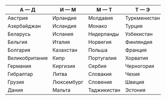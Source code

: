 А — Д | И — М | М — Т | Т — Э
 ----- | ----- | ----- | -----
 Австрия | Ирландия | Молдавия | Туркменистан
 Азербайджан | Исландия | Монако | Турция
 Беларусь | Испания | Нидерланды | Узбекистан
 Бельгия | Италия | Норвегия | Финляндия
 Болгария | Казахстан | Польша | Франция
 Великобритания | Кипр | Португалия | Хорватия
 Германия | Киргизия | Сербия | Черногория
 Гибралтар | Литва | Словакия | Чехия
 Грузия | Люксембург | Словения | Швеция
 Дания | Мальта | Таджикистан | Эстония
